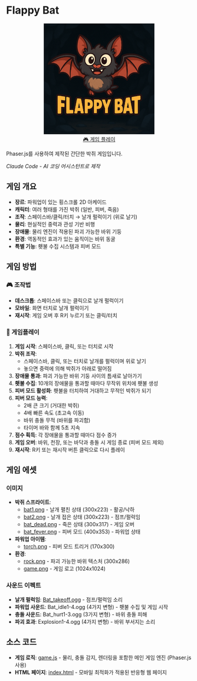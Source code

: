 # Flappy Bat

<div align="center">
  <a href="https://nalbam.github.io/flappy-bat/">
    <img src="./docs/images/game.png" alt="Flappy Bat Logo" width="300">
  </a>
  <br>
  <a href="https://nalbam.github.io/flappy-bat/">🎮 게임 플레이</a>
</div>

Phaser.js를 사용하여 제작된 간단한 박쥐 게임입니다.

*Claude Code - AI 코딩 어시스턴트로 제작*

## 게임 개요

- **장르**: 파워업이 있는 횡스크롤 2D 아케이드
- **캐릭터**: 여러 형태를 가진 박쥐 (일반, 피버, 죽음)
- **조작**: 스페이스바/클릭/터치 → 날개 펄럭이기 (위로 날기)
- **물리**: 현실적인 중력과 관성 기반 비행
- **장애물**: 물리 엔진이 적용된 파괴 가능한 바위 기둥
- **환경**: 역동적인 효과가 있는 움직이는 바위 동굴
- **특별 기능**: 횃불 수집 시스템과 피버 모드

## 게임 방법

### 🎮 조작법
- **데스크톱**: 스페이스바 또는 클릭으로 날개 펄럭이기
- **모바일**: 화면 터치로 날개 펄럭이기
- **재시작**: 게임 오버 후 R키 누르기 또는 클릭/터치

### 🎯 게임플레이
1. **게임 시작**: 스페이스바, 클릭, 또는 터치로 시작
2. **박쥐 조작**:
   - 스페이스바, 클릭, 또는 터치로 날개를 펄럭이며 위로 날기
   - 놓으면 중력에 의해 박쥐가 아래로 떨어짐
3. **장애물 통과**: 파괴 가능한 바위 기둥 사이의 틈새로 날아가기
4. **횃불 수집**: 10개의 장애물을 통과할 때마다 무작위 위치에 횃불 생성
5. **피버 모드 활성화**: 횃불을 터치하여 거대하고 무적인 박쥐가 되기
6. **피버 모드 능력**:
   - 2배 큰 크기 (거대한 박쥐)
   - 4배 빠른 속도 (초고속 이동)
   - 바위 충돌 무적 (바위를 파괴함)
   - 타이머 바와 함께 5초 지속
7. **점수 획득**: 각 장애물을 통과할 때마다 점수 증가
8. **게임 오버**: 바위, 천장, 또는 바닥과 충돌 시 게임 종료 (피버 모드 제외)
9. **재시작**: R키 또는 재시작 버튼 클릭으로 다시 플레이

## 게임 에셋

### 이미지
- **박쥐 스프라이트**:
  - [bat1.png](./images/bat1.png) - 날개 펼친 상태 (300x223) - 활공/낙하
  - [bat2.png](./images/bat2.png) - 날개 접은 상태 (300x223) - 점프/펄럭임
  - [bat_dead.png](./images/bat_dead.png) - 죽은 상태 (300x317) - 게임 오버
  - [bat_fever.png](./images/bat_fever.png) - 피버 모드 (400x353) - 파워업 상태
- **파워업 아이템**:
  - [torch.png](./images/torch.png) - 피버 모드 트리거 (170x300)
- **환경**:
  - [rock.png](./images/rock.png) - 파괴 가능한 바위 텍스처 (300x286)
  - [game.png](./images/game.png) - 게임 로고 (1024x1024)

### 사운드 이펙트
- **날개 펄럭임**: [Bat_takeoff.ogg](./sounds/Bat_takeoff.ogg) - 점프/펄럭임 소리
- **파워업 사운드**: Bat_idle1-4.ogg (4가지 변형) - 횃불 수집 및 게임 시작
- **충돌 사운드**: Bat_hurt1-3.ogg (3가지 변형) - 바위 충돌 피해
- **파괴 효과**: Explosion1-4.ogg (4가지 변형) - 바위 부서지는 소리

## 소스 코드

- **게임 로직**: [game.js](./game.js) - 물리, 충돌 감지, 렌더링을 포함한 메인 게임 엔진 (Phaser.js 사용)
- **HTML 페이지**: [index.html](./index.html) - 모바일 최적화가 적용된 반응형 웹 페이지
